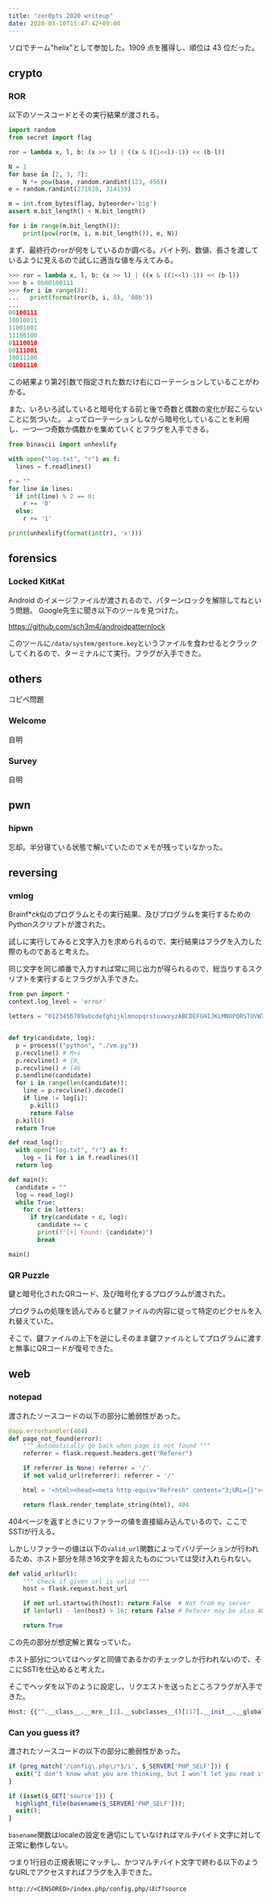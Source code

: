 ```yaml
---
title: "zer0pts 2020 writeup"
date: 2020-03-10T15:47:42+09:00
---
```


ソロでチーム"helix"として参加した。1909 点を獲得し、順位は 43 位だった。

## crypto

### ROR

以下のソースコードとその実行結果が渡される。

```python
import random
from secret import flag

ror = lambda x, l, b: (x >> l) | ((x & ((1<<l)-1)) << (b-l))

N = 1
for base in [2, 3, 7]:
    N *= pow(base, random.randint(123, 456))
e = random.randint(271828, 314159)

m = int.from_bytes(flag, byteorder='big')
assert m.bit_length() < N.bit_length()

for i in range(m.bit_length()):
    print(pow(ror(m, i, m.bit_length()), e, N))
```

まず、最終行の`ror`が何をしているのか調べる。バイト列、数値、長さを渡しているように見えるので試しに適当な値を与えてみる。

```python
>>> ror = lambda x, l, b: (x >> l) | ((x & ((1<<l)-1)) << (b-l))
>>> b = 0b00100111
>>> for i in range(8):
...   print(format(ror(b, i, 8), '08b'))
...
00100111
10010011
11001001
11100100
01110010
00111001
10011100
01001110
```

この結果より第2引数で指定された数だけ右にローテーションしていることがわかる。

また、いろいろ試していると暗号化する前と後で奇数と偶数の変化が起こらないことに気づいた。
よってローテーションしながら暗号化していることを利用し、一つ一つ奇数か偶数かを集めていくとフラグを入手できる。

```python
from binascii import unhexlify

with open("log.txt", "r") as f:
  lines = f.readlines()

r = ""
for line in lines:
  if int(line) % 2 == 0:
    r += '0'
  else:
    r += '1'

print(unhexlify(format(int(r), 'x')))
```

## forensics

### Locked KitKat

Android のイメージファイルが渡されるので、パターンロックを解除してねという問題。
Google先生に聞き以下のツールを見つけた。

https://github.com/sch3m4/androidpatternlock

このツールに`/data/system/gesture.key`というファイルを食わせるとクラックしてくれるので、ターミナルにて実行。フラグが入手できた。


## others
コピペ問題

### Welcome
自明

### Survey
自明

## pwn

### hipwn

忘却。半分寝ている状態で解いていたのでメモが残っていなかった。

## reversing

### vmlog

Brainf*ck似のプログラムとその実行結果、及びプログラムを実行するためのPythonスクリプトが渡された。

試しに実行してみると文字入力を求められるので、実行結果はフラグを入力した際のものであると考えた。

同じ文字を同じ順番で入力すれば常に同じ出力が得られるので、総当りするスクリプトを実行するとフラグが入手できた。

```python
from pwn import *
context.log_level = 'error'

letters = "0123456789abcdefghijklmnopqrstuvwxyzABCDEFGHIJKLMNOPQRSTUVWXYZ_+!?{}"


def try(candidate, log):
  p = process(("python", "./vm.py"))
  p.recvline() # M+s
  p.recvline() # [0,
  p.recvline() # [46
  p.sendline(candidate)
  for i in range(len(candidate)):
    line = p.recvline().decode()
    if line != log[i]:
      p.kill()
      return False
  p.kill()
  return True

def read_log():
  with open("log.txt", "r") as f:
    log = [i for i in f.readlines()]
  return log

def main():
  candidate = ""
  log = read_log()
  while True:
    for c in letters:
      if try(candidate + c, log):
        candidate += c
        print(f"[+] Found: {candidate}")
        break

main()
```

### QR Puzzle

鍵と暗号化されたQRコード、及び暗号化するプログラムが渡された。

プログラムの処理を読んでみると鍵ファイルの内容に従って特定のピクセルを入れ替えていた。

そこで、鍵ファイルの上下を逆にしそのまま鍵ファイルとしてプログラムに渡すと無事にQRコードが復号できた。


## web

### notepad

渡されたソースコードの以下の部分に脆弱性があった。

```python
@app.errorhandler(404)
def page_not_found(error):
    """ Automatically go back when page is not found """
    referrer = flask.request.headers.get("Referer")

    if referrer is None: referrer = '/'
    if not valid_url(referrer): referrer = '/'

    html = '<html><head><meta http-equiv="Refresh" content="3;URL={}"><title>404 Not Found</title></head><body>Page not found. Redirecting...</body></html>'.format(referrer)

    return flask.render_template_string(html), 404
```

404ページを返すときにリファラーの値を直接組み込んでいるので、ここでSSTIが行える。

しかしリファラーの値は以下の`valid_url`関数によってバリデーションが行われるため、ホスト部分を除き16文字を超えたものについては受け入れられない。

```python
def valid_url(url):
    """ Check if given url is valid """
    host = flask.request.host_url

    if not url.startswith(host): return False  # Not from my server
    if len(url) - len(host) > 16: return False # Referer may be also 404

    return True
```

この先の部分が想定解と異なっていた。

ホスト部分についてはヘッダと同値であるかのチェックしか行われないので、そこにSSTIを仕込めると考えた。

そこでヘッダを以下のように設定し、リクエストを送ったところフラグが入手できた。

```python
Host: {{"".__class__.__mro__[1].__subclasses__()[117].__init__.__globals__['popen'].('cat flag').read()}}
```


### Can you guess it?

渡されたソースコードの以下の部分に脆弱性があった。

```php
if (preg_match('/config\.php\/*$/i', $_SERVER['PHP_SELF'])) {
  exit("I don't know what you are thinking, but I won't let you read it :)");
}

if (isset($_GET['source'])) {
  highlight_file(basename($_SERVER['PHP_SELF']));
  exit();
}
```

`basename`関数はlocaleの設定を適切にしていなければマルチバイト文字に対して正常に動作しない。

つまり1行目の正規表現にマッチし、かつマルチバイト文字で終わる以下のようなURLでアクセスすればフラグを入手できた。

```
http://<CENSORED>/index.php/config.php/ほげ?source
```
